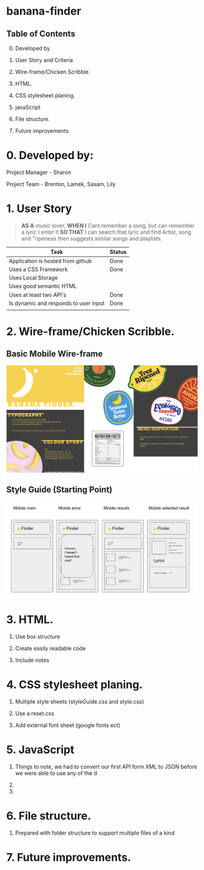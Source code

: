 
# banana-finder

  

## Table of Contents

  

0. Developed by

1. User Story and Criteria

2. Wire-frame/Chicken Scribble.

3. HTML.

4. CSS stylesheet planing.

5. javaScript

6. File structure.

7. Future improvements.

  

# 0. Developed by:

Project Manager - Sharon

Project Team - Brenton, Lamek, Sasam, Lily

  




  

# 1. User Story


> **AS A** music lover,
> **WHEN I** Cant remember a song, but can remember a lyric I enter it
> **SO THAT** I can search that lyric and find Artist, song and "ripeness then suggests similar songs and playlists.

  

| Task | Status |
|--|--|
| Application is hosted from github | Done |
| Uses a CSS Framework | Done |
| Uses Local Storage | |
| Uses good semantic HTML | |
| Uses at least two API's| Done |
| Is dynamic and responds to user input | Done |
|||



# 2. Wire-frame/Chicken Scribble.

## Basic Mobile Wire-frame
![wire-frame](./assets/images/inital_wireframe.png)

## Style Guide (Starting Point)
![chicken](./assets/images/chicken.png)

  
  

# 3. HTML.

  

1. Use box structure

2. Create easily readable code

3. Include notes

  

# 4. CSS stylesheet planing.

  

1. Multiple style sheets (styleGuide.css and style.css)

2. Use a reset.css

3. Add external font sheet (google fonts ect)



# 5. JavaScript

1. Things to note, we had to convert our first API form XML to JSON before we were able to use any of the d

2. 

3. 



# 6. File structure.

1. Prepared with folder structure to support multiple files of a kind

# 7. Future improvements.